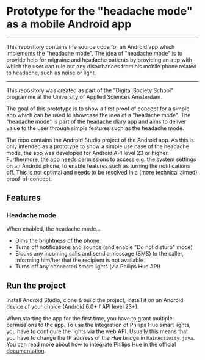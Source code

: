 # Prototype for the "headache mode" as a mobile Android app
___

This repository contains the source code for an Android app which implements the "headache mode". The idea of "headache mode" is to provide help for migraine and headache patients by providing an app with which the user can rule out any disturbances from his mobile phone related to headache, such as noise or light.
___

This repository was created as part of the "Digital Society School" programme at the University of Applied Sciences Amsterdam.

The goal of this prototype is to show a first proof of concept for a simple app which can be used to showcase the idea of a "headache mode". The "headache mode" is part of the headache diary app and aims to deliver value to the user through simple features such as the headache mode.

The repo contains the Android Studio project of the Android app. As this is only intended as a prototype to show a simple use case of the headache mode, the app was developed for Android API level 23 or higher. Furthermore, the app needs permissions to access e.g. the system settings on an Android phone, to enable features such as turning the notifications off. This is not optimal and needs to be resolved in a (more technical aimed) proof-of-concept.

## Features

### Headache mode

When enabled, the headache mode...
- Dims the brightness of the phone
- Turns off notifications and sounds (and enable "Do not disturb" mode)
- Blocks any incoming calls and send a message (SMS) to the caller, informing him/her that the recipient is not available
- Turns off any connected smart lights (via Philips Hue API)

## Run the project

Install Android Studio, clone & build the project, install it on an Android device of your choice (Android 6.0+ / API level 23+).

When starting the app for the first time, you have to grant multiple permissions to the app.
To use the integration of Philips Hue smart lights, you have to configure the lights via the web API. Usually this means that you have to change the IP address of the Hue bridge in `MainActivity.java`. You can read more about how to integrate Philips Hue in the official [documentation](https://developers.meethue.com/).
